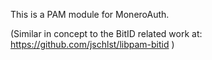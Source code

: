 This is a PAM module for MoneroAuth.

(Similar in concept to the BitID related work at: https://github.com/jschlst/libpam-bitid ) 
